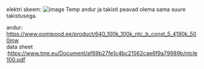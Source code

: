 elektri skeem:
![image](https://github.com/Haavi97/VHK_Telemeetria/assets/148767379/6d6961f5-119d-4986-91cf-a226dedf319e)
Temp andur ja takisti peavad olema sama suure takistusega.

andur:
https://www.oomipood.ee/product/640_100k_100k_ntc_b_const_5_4190k_500mw <br>
data sheet :https://www.tme.eu/Document/af69b27fe1c4bc21562cae6f9a79989b/ntcle100.pdf
